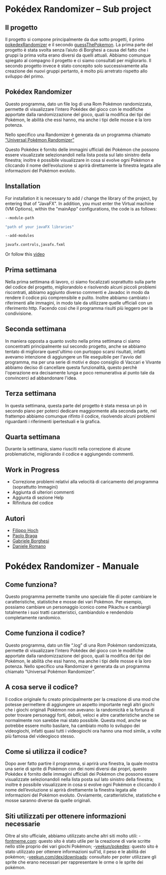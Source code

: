 # Pokédex Randomizer – Sub project 

## Il progetto 

Il progetto si compone principalmente da due sotto progetti, il primo [pokedexRandomizer](https://github.com/FilippoHoch/pokedexRandomizer)  e il secondo [guessThePokemon](https://github.com/FilippoHoch/guessThePokemon). La prima parte del progetto è stata svolta senza l’aiuto di Borghesi a causa del fatto che i gruppi la prima volta erano diversi da quelli attuali. Abbiamo comunque spiegato al compagno il progetto e ci siamo consultati per migliorarlo. Il secondo progetto invece è stato concepito solo successivamente alla creazione dei nuovi gruppi pertanto, è molto più arretrato rispetto allo sviluppo del primo. 

## Pokédex Randomizer 

Questo programma, dato un file log di una Rom Pokémon randomizzata, permette di visualizzare l’intero Pokédex del gioco con le modifiche apportate dalla randomizzazione del gioco, quali la modifica dei tipi dei Pokémon, le abilità che essi hanno, ma anche i tipi delle mosse e la loro potenza. 

Nello specifico una Randomizer è generata da un programma chiamato ["Universal Pokémon Randomizer”](https://github.com/Dabomstew/universal-pokemon-randomizer)


Questo Pokédex è fornito delle immagini ufficiali dei Pokémon che possono essere visualizzate selezionandoli nella lista posta sul lato sinistro della finestra; inoltre è possibile visualizzare in cosa si evolve ogni Pokémon e cliccando il nome dell’evoluzione si aprirà direttamente la finestra legata alle informazioni del Pokémon evoluto. 

## Installation 

For installation it is necessary to add / change the library of the project, by entering that of "JavaFX".  In addition, you must enter the Virtual machine (VM Options), within the "mainApp" configurations, the code is as follows: 
```bash
--module-path 

"path of your javaFX libraries" 

--add-modules 

javafx.controls,javafx.fxml 
```
Or follow this [video](https://youtu.be/FylHot91Lz8)

## Prima settimana 

Nella prima settimana di lavoro, ci siamo focalizzati soprattutto sulla parte del codice del progetto, migliorandolo e risolvendo alcuni piccoli problemi riscontrati, abbiamo aggiunto diverso commenti e Javadoc in modo da rendere il codice più comprensibile e pulito. Inoltre abbiamo cambiato i riferimenti alle immagini, in modo tale da utilizzare quelle ufficiali con un riferimento http. Facendo così che il programma risulti più leggero per la condivisione.  

## Seconda settimana

In maniera opposta a quanto svolto nella prima settimana ci siamo concentratti principalmente sul secondo progetto, anche se abbiamo tentato di migliorare quest'ultimo con purtoppo scarsi risultati, infatti avevamo intenzione di aggiungere un file eseguibile per l'avvio del programma, ma per una serie di motivi e dopo consiglio di Vaccari e Vivante abbiamo deciso di cancellare questa funzionalità, questo perchè l'operazione era decisamente lunga e poco remunerativa al punto tale da convincerci ad abbandonare l'idea.

## Terza settimana

In questa settimana, questa parte del progetto è stata messa un pò in secondo piano per poterci dedicare maggiormente alla seconda parte, nel frattempo abbiamo comunque rifinto il codice, risolvendo alcuni problemi riguardanti i riferimenti ipertestuali e la grafica.

## Quarta settimana

Durante la settimana, siamo riusciti nella correzione di alcune problematiche, migliorando il codice e aggiungendo commenti.

## Work in Progress 

- Correzione problemi relativi alla velocità di caricamento del programma (soprattutto Immagini) 
- Aggiunta di ulteriori commenti 
- Aggiunta di sezione Help
- Rifinitura del codice

## Autori 

- [Filippo Hoch](https://github.com/FilippoHoch)
- [Paolo Braga](https://github.com/PaoloBraga)
- [Gabriele Borghesi](https://github.com/Gabry-EXE)
- [Daniele Romano](https://github.com/ROMA030)


# Pokédex Randomizer - Manuale

## Come funziona?

Questo programma permette tramite uno speciale file di poter cambiare le caratteristiche, statistiche e mosse dei vari Pokémon.
Per esempio, possiamo cambiare un personaggio iconico come Pikachu e cambiargli totalmente i suoi tratti caratteristici, cambiandolo e rendendolo completamente randomico.

## Come funziona il codice?

Questo programma, dato un file “.log” di una Rom Pokémon randomizzata, permette di visualizzare l’intero Pokédex del gioco con le modifiche apportate dalla randomizzazione del gioco, quali la modifica dei tipi dei Pokémon, le abilità che essi hanno, ma anche i tipi delle mosse e la loro potenza.
Nello specifico una Randomizer è generata da un programma chiamato "Universal Pokémon Randomizer”.

## A cosa serve il codice?

Il codice originale fu creato principalmente per la creazione di una mod che potesse permettere di aggiungere un aspetto importante negli altri giochi che i giochi originali Pokémon non avevano: la randomicità e la fortuna di poter trovare personaggi forti, deboli, veloci e altre caratteristiche anche se normalmente non sarebbe mai stato possibile.
Questa mod, anche se potrebbe essere molto basilare, ha cambiato molto lo sviluppo dei videogiochi, infatti quasi tutti i videogiochi ora hanno una mod simile, a volte più famosa del videogioco stesso.

## Come si utilizza il codice?

Dopo aver fatto partire il programma, si aprirà una finestra, la quale mostra una serie di sprite di Pokémon con dei nomi diversi dai propri, questo Pokédex è fornito delle immagini ufficiali dei Pokémon che possono essere visualizzate selezionandoli nella lista posta sul lato sinistro della finestra; inoltre è possibile visualizzare in cosa si evolve ogni Pokémon e cliccando il nome dell’evoluzione si aprirà direttamente la finestra legata alle informazioni del Pokémon evoluto. Ovviamente, caratteristiche, statistiche e mosse saranno diverse da quelle originali.

## Siti utilizzati per ottenere informazioni necessarie

Oltre al sito ufficiale, abbiamo utilizzato anche altri siti molto utili:
-[fontmeme.com](https://fontmeme.com/it/font-pokemon/): questo sito è stato utile per la creazione di varie scritte nello stile proprio dei vari giochi Pokémon;
-[veekun/pokedex](https://github.com/veekun/pokedex): questo sito è stato utilizzato per ottenere informazioni sull’id, il peso e le abilità dei pokémon;
-[veekun.com/dex/downloads](https://veekun.com/dex/downloads): consultato per poter utilizzare gli sprite che erano necessari per rappresentare le orme o le sprite dei pokémon.
